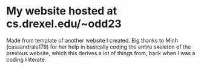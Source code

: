 # My website hosted at cs.drexel.edu/~odd23
Made from template of another website I created. Big thanks to Minh (cassandrale179) for her help in basically coding the entire skeleton of the previous website, which this derives a lot of things from, back when I was a coding illiterate.
